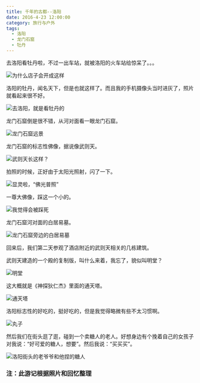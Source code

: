 ```yaml
---
title: 千年的古都--洛阳
date: 2016-4-23 12:00:00
category: 旅行与户外
tags:
  - 洛阳
  - 龙门石窟
  - 牡丹
---
```


去洛阳看牡丹啦，不过一出车站，就被洛阳的火车站给惊呆了。。。

![为什么店子会开成这样](千年的古都--洛阳/1.JPG)

<!--more-->

洛阳的牡丹，闻名天下，但是也就这样了。而且我的手机摄像头当时进灰了，照片就看起来很不好。

![去洛阳，就是看牡丹的](千年的古都--洛阳/7.JPG)

龙门石窟倒是很不错，从河对面看一眼龙门石窟。

![龙门石窟远景](千年的古都--洛阳/4.JPG)

龙门石窟的标志性佛像，据说像武则天。

![武则天长这样？](千年的古都--洛阳/2.JPG)

拍照的时候，正好由于太阳光照射，闪了一下。

![显灵啦，“佛光普照”](千年的古都--洛阳/10.JPG)

一尊大佛像，踩这一个小的。

![我觉得会被踩死](千年的古都--洛阳/12.JPG)

龙门石窟河对面的白居易墓。

![龙门石窟旁边的白居易墓](千年的古都--洛阳/11.JPG)


回来后，我们第二天参观了酒店附近的武则天相关的几栋建筑。

武则天建造的一个殿的复制版，叫什么来着，我忘了，貌似叫明堂？

![明堂](千年的古都--洛阳/3.JPG)

这大概就是《神探狄仁杰》里面的通天塔。

![通天塔](千年的古都--洛阳/5.JPG)


洛阳标志性的好吃的，挺好吃的，但是我觉得略微有些不太习惯啊。

![丸子](千年的古都--洛阳/6.JPG)

然后我们在街头逛了逛，碰到一个卖糖人的老人。好想身边有个挽着自己的女孩子对我说：“好可爱的糖人，想要”。然后我说：“买买买”。

![洛阳街头的老爷爷和他捏的糖人](千年的古都--洛阳/9.JPG)

### 注：此游记根据照片和回忆整理
